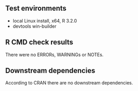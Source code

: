 ## Test environments
* local Linux install, x64, R 3.2.0
* devtools win-builder

## R CMD check results
There were no ERRORs, WARNINGs or NOTEs. 

## Downstream dependencies
According to CRAN there are no downstream dependencies.